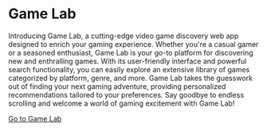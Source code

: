 # **Game Lab**

Introducing Game Lab, a cutting-edge video game discovery web app designed to enrich your gaming experience. Whether you're a casual gamer or a seasoned enthusiast, Game Lab is your go-to platform for discovering new and enthralling games. With its user-friendly interface and powerful search functionality, you can easily explore an extensive library of games categorized by platform, genre, and more. Game Lab takes the guesswork out of finding your next gaming adventure, providing personalized recommendations tailored to your preferences. Say goodbye to endless scrolling and welcome a world of gaming excitement with Game Lab!

[Go to Game Lab](https://game-lab-two.vercel.app/)
